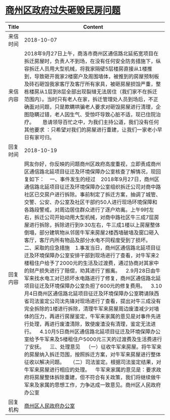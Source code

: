 # <a href="http://www.shangluo.gov.cn/zmhd/ldxxxx.jsp?urltype=leadermail.LeaderMailContentUrl&wbtreeid=1112&leadermailid=4946">商州区政府过失砸毁民房问题</a>
| Title |                                                                                                                                                                                                                                                                                                                                                                                                                                          Content                                                                                                                                                                                                                                                                                                                                                                                                                                           |
|:-----:|--------------------------------------------------------------------------------------------------------------------------------------------------------------------------------------------------------------------------------------------------------------------------------------------------------------------------------------------------------------------------------------------------------------------------------------------------------------------------------------------------------------------------------------------------------------------------------------------------------------------------------------------------------------------------------------------------------------------------------------------------------------------------------------------------------------------------------------------------------------------------------------------|
| 来信时间  | 2018-10-07                                                                                                                                                                                                                                                                                                                                                                                                                                                                                                                                                                                                                                                                                                                                                                                                                                                                                 |
| 来信内容  | 2018年9月27日上午，商洛市商州区通信路北延拓宽项目在拆迁房屋时，负责人不到场，在没有任何安全防务措施下，纵容拆迁人员用大型机械，将我家隔壁5层楼房直接从1楼推到，导致砸开我家2楼窗户及周围墙体，被推到的房屋预制板及砖石砸毁我家客厅及客厅所有家具，被砸房屋损毁严重，整栋楼房从1层到8层全部出现裂缝无法居住（我们家不在拆迁范围内）。当时只有老人在家，拆迁管理处人员到场后，不正确面对问题，只是欺瞒哄骗老人要求对砸毁房屋进行清理，企图隐瞒过错，老人因生气、受惊吓导致心脏不适，现已住院治疗。      恳请领导百忙之中，为我们主持公道，我们没有任何其他要求 ：只希望对我们的房屋进行重建，让我们一家老小早日有家可归。                                                                                                                                                                                                                                                                                                                                                                                                                                                                                                                                                                      |
| 回复时间  | 2018-10-19                                                                                                                                                                                                                                                                                                                                                                                                                                                                                                                                                                                                                                                                                                                                                                                                                                                                                 |
| 回复内容  | 网友你好，你反映的问题商州区政府高度重视，立即责成商州区通信路北延项目征迁及环境保障办公室核查了解情况，现回复如下：    一、事件发生的经过    2018年9月27日，商州区通信路北延项目征迁及环境保障办公室组织拆迁公司对商中路社区已交房户进行拆除。事前制定了拆迁方案，抽调了城管、交警、公安、办公室及社区干部约50人进行现场环境保障和各路段警戒，对周边居住群众进行了逐户劝离。上午9时左右，拆迁公司开始动用大型机械，对商中路社区牛三成7层房屋进行拆除，拆除进行到9:30左右，牛三成1楼以上房屋整体倒塌，部分建筑物从邻居牛军来房屋2楼西墙破墙及窗口砸入客厅，客厅内所有物品及部分水电不同程度受到了损坏。    二、采取的应急措施    1.事发当日，商州区通信路北延项目征迁及环境保障办公室安排干部到现场进行了查看，对牛军来2楼租住户给予了2000元的生活及过渡费，通过协商对其家中的财产损失进行了赔偿，劝其进行了搬离。    2.9月28日由牛军来找水电工对已损坏水电路进行了修复，商州区通信路北延项目征迁及环境保障办公室负担了600元的修复费用。    3.10月4日商州区通信路北延项目征迁及环境保障办公室聘请陕西省司法鉴定公司沈先锋对现场进行了查看，提出对牛三成没有完全拆除的1楼进行拆除，清理牛军来房屋周边废渣减少对墙体的压力，再进行房屋鉴定，牛军来家属的意见是对事件先进行处理，再进行废渣清除，致使废渣没有清理，鉴定无法进行。    4.10月5日商州区通信路北延项目征迁及环境保障办公室给予牛军来及5楼租住户5000元三天的过渡费及生活费进行了安抚。    三、处理意见    （一）征收牛军来房屋。将牛军来的房屋纳入拆迁范围，按照拆迁方案，对牛军来房屋进行整体征收以解决问题。    （二）司法鉴定。根据司法鉴定结果，对牛军来房屋进行相应的处理。    牛军来家属的意见是：要求政府将房屋整体拆除重建，但不符合有关政策，我们将继续做牛军来及家属的思想工作，力争达成一致意见。商州区人民政府办公室 |
| 回复机构  | <a href="../../categories/agencies/商州区人民政府办公室.md">商州区人民政府办公室</a>                                                                                                                                                                                                                                                                                                                                                                                                                                                                                                                                                                                                                                                                                                                                                                                                                             |